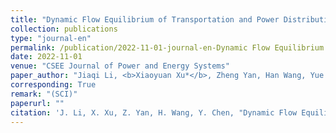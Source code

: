 ```yaml
---
title: "Dynamic Flow Equilibrium of Transportation and Power Distribution Networks Considering Flexible Traveling Choices and Voltage Quality Improvement"
collection: publications
type: "journal-en"
permalink: /publication/2022-11-01-journal-en-Dynamic Flow Equilibrium of Transportation and Power Distribution Networks Considering Flexible Traveling Choices and Voltage Quality Improvement
date: 2022-11-01
venue: "CSEE Journal of Power and Energy Systems"
paper_author: "Jiaqi Li, <b>Xiaoyuan Xu*</b>, Zheng Yan, Han Wang, Yue Chen"
corresponding: True
remark: "(SCI)"
paperurl: ""
citation: 'J. Li, X. Xu, Z. Yan, H. Wang, Y. Chen, "Dynamic Flow Equilibrium of Transportation and Power Distribution Networks Considering Flexible Traveling Choices and Voltage Quality Improvement," <i>CSEE Journal of Power and Energy Systems</i>, 2022. (Accept)'
---
```

